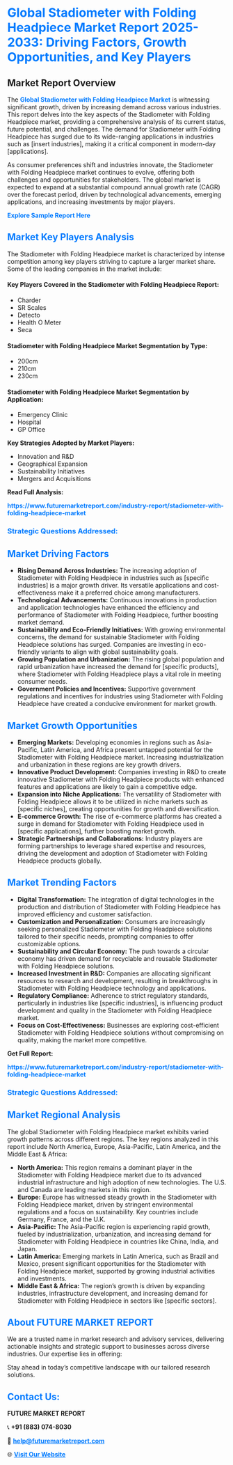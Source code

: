 <h1 style="color: #007BFF;">Global Stadiometer with Folding Headpiece Market Report 2025-2033: Driving Factors, Growth Opportunities, and Key Players</h1>

<section id="overview">
<h2>Market Report Overview</h2>
<p>The <a href="https://www.futuremarketreport.com/industry-report/stadiometer-with-folding-headpiece-market" style="color: #007BFF; text-decoration: none;"><strong>Global Stadiometer with Folding Headpiece Market</strong></a> is witnessing significant growth, driven by increasing demand across various industries. This report delves into the key aspects of the Stadiometer with Folding Headpiece market, providing a comprehensive analysis of its current status, future potential, and challenges. The demand for Stadiometer with Folding Headpiece has surged due to its wide-ranging applications in industries such as [insert industries], making it a critical component in modern-day [applications].</p>
<p>As consumer preferences shift and industries innovate, the Stadiometer with Folding Headpiece market continues to evolve, offering both challenges and opportunities for stakeholders. The global market is expected to expand at a substantial compound annual growth rate (CAGR) over the forecast period, driven by technological advancements, emerging applications, and increasing investments by major players.</p>
</section>

<section id="overview">
<p><a href="https://www.futuremarketreport.com/request-sample/reportId=77772" style="color: #007BFF; text-decoration: none;"><strong>Explore Sample Report Here</strong></a></p>
</section>

<section id="key-players">
<h2 style="color: #007BFF;">Market Key Players Analysis</h2>
<p>The Stadiometer with Folding Headpiece market is characterized by intense competition among key players striving to capture a larger market share. Some of the leading companies in the market include:</p>
<h4>Key Players Covered in the Stadiometer with Folding Headpiece Report:</h4>
<ul><li>Charder</li><li>SR Scales</li><li>Detecto</li><li>Health O Meter</li><li>Seca</li></ul>
<h4>Stadiometer with Folding Headpiece Market Segmentation by Type:</h4>
<ul><li>200cm</li><li>210cm</li><li>230cm</li></ul>

<h4>Stadiometer with Folding Headpiece Market Segmentation by Application:</h4>
<ul><li>Emergency Clinic</li><li>Hospital</li><li>GP Office</li></ul>
<p><strong>Key Strategies Adopted by Market Players:</strong></p>
<ul>
<li>Innovation and R&D</li>
<li>Geographical Expansion</li>
<li>Sustainability Initiatives</li>
<li>Mergers and Acquisitions</li>
</ul>
</section>

<section>
<p><strong>Read Full Analysis: </strong></p><a href="https://www.futuremarketreport.com/industry-report/stadiometer-with-folding-headpiece-market" style="color: #007BFF; text-decoration: none;"><strong>https://www.futuremarketreport.com/industry-report/stadiometer-with-folding-headpiece-market</strong></a>
<h3 style="color: #007BFF;">Strategic Questions Addressed:</h3>
</section>

<section id="driving-factors">
<h2 style="color: #007BFF;">Market Driving Factors</h2>
<ul>
<li><strong>Rising Demand Across Industries:</strong> The increasing adoption of Stadiometer with Folding Headpiece in industries such as [specific industries] is a major growth driver. Its versatile applications and cost-effectiveness make it a preferred choice among manufacturers.</li>
<li><strong>Technological Advancements:</strong> Continuous innovations in production and application technologies have enhanced the efficiency and performance of Stadiometer with Folding Headpiece, further boosting market demand.</li>
<li><strong>Sustainability and Eco-Friendly Initiatives:</strong> With growing environmental concerns, the demand for sustainable Stadiometer with Folding Headpiece solutions has surged. Companies are investing in eco-friendly variants to align with global sustainability goals.</li>
<li><strong>Growing Population and Urbanization:</strong> The rising global population and rapid urbanization have increased the demand for [specific products], where Stadiometer with Folding Headpiece plays a vital role in meeting consumer needs.</li>
<li><strong>Government Policies and Incentives:</strong> Supportive government regulations and incentives for industries using Stadiometer with Folding Headpiece have created a conducive environment for market growth.</li>
</ul>
</section>

<section id="growth-opportunities">
<h2 style="color: #007BFF;">Market Growth Opportunities</h2>
<ul>
<li><strong>Emerging Markets:</strong> Developing economies in regions such as Asia-Pacific, Latin America, and Africa present untapped potential for the Stadiometer with Folding Headpiece market. Increasing industrialization and urbanization in these regions are key growth drivers.</li>
<li><strong>Innovative Product Development:</strong> Companies investing in R&D to create innovative Stadiometer with Folding Headpiece products with enhanced features and applications are likely to gain a competitive edge.</li>
<li><strong>Expansion into Niche Applications:</strong> The versatility of Stadiometer with Folding Headpiece allows it to be utilized in niche markets such as [specific niches], creating opportunities for growth and diversification.</li>
<li><strong>E-commerce Growth:</strong> The rise of e-commerce platforms has created a surge in demand for Stadiometer with Folding Headpiece used in [specific applications], further boosting market growth.</li>
<li><strong>Strategic Partnerships and Collaborations:</strong> Industry players are forming partnerships to leverage shared expertise and resources, driving the development and adoption of Stadiometer with Folding Headpiece products globally.</li>
</ul>
</section>

<section id="trending-factors">
<h2 style="color: #007BFF;">Market Trending Factors</h2>
<ul>
<li><strong>Digital Transformation:</strong> The integration of digital technologies in the production and distribution of Stadiometer with Folding Headpiece has improved efficiency and customer satisfaction.</li>
<li><strong>Customization and Personalization:</strong> Consumers are increasingly seeking personalized Stadiometer with Folding Headpiece solutions tailored to their specific needs, prompting companies to offer customizable options.</li>
<li><strong>Sustainability and Circular Economy:</strong> The push towards a circular economy has driven demand for recyclable and reusable Stadiometer with Folding Headpiece solutions.</li>
<li><strong>Increased Investment in R&D:</strong> Companies are allocating significant resources to research and development, resulting in breakthroughs in Stadiometer with Folding Headpiece technology and applications.</li>
<li><strong>Regulatory Compliance:</strong> Adherence to strict regulatory standards, particularly in industries like [specific industries], is influencing product development and quality in the Stadiometer with Folding Headpiece market.</li>
<li><strong>Focus on Cost-Effectiveness:</strong> Businesses are exploring cost-efficient Stadiometer with Folding Headpiece solutions without compromising on quality, making the market more competitive.</li>
</ul>
</section>

<section>
<p><strong>Get Full Report: </strong></p><a href="https://www.futuremarketreport.com/industry-report/stadiometer-with-folding-headpiece-market" style="color: #007BFF; text-decoration: none;"><strong>https://www.futuremarketreport.com/industry-report/stadiometer-with-folding-headpiece-market</strong></a>
<h3 style="color: #007BFF;">Strategic Questions Addressed:</h3>
</section>


<section id="regional-analysis">
<h2 style="color: #007BFF;">Market Regional Analysis</h2>
<p>The global Stadiometer with Folding Headpiece market exhibits varied growth patterns across different regions. The key regions analyzed in this report include North America, Europe, Asia-Pacific, Latin America, and the Middle East & Africa:</p>
<ul>
<li><strong>North America:</strong> This region remains a dominant player in the Stadiometer with Folding Headpiece market due to its advanced industrial infrastructure and high adoption of new technologies. The U.S. and Canada are leading markets in this region.</li>
<li><strong>Europe:</strong> Europe has witnessed steady growth in the Stadiometer with Folding Headpiece market, driven by stringent environmental regulations and a focus on sustainability. Key countries include Germany, France, and the U.K.</li>
<li><strong>Asia-Pacific:</strong> The Asia-Pacific region is experiencing rapid growth, fueled by industrialization, urbanization, and increasing demand for Stadiometer with Folding Headpiece in countries like China, India, and Japan.</li>
<li><strong>Latin America:</strong> Emerging markets in Latin America, such as Brazil and Mexico, present significant opportunities for the Stadiometer with Folding Headpiece market, supported by growing industrial activities and investments.</li>
<li><strong>Middle East & Africa:</strong> The region’s growth is driven by expanding industries, infrastructure development, and increasing demand for Stadiometer with Folding Headpiece in sectors like [specific sectors].</li>
</ul>
</section>

<footer>
<h2 style="color: #007BFF;">About FUTURE MARKET REPORT</h2>
<p>We are a trusted name in market research and advisory services, delivering actionable insights and strategic support to businesses across diverse industries. Our expertise lies in offering:</p>

<p>Stay ahead in today’s competitive landscape with our tailored research solutions.</p>

<h2 style="color: #007BFF;">Contact Us:</h2>
<p><strong>FUTURE MARKET REPORT</strong></p>
<p>📞 <strong>+91 (883) 074-8030</strong></p>
<p>📧 <strong><a href="mailto:help@futuremarketreport.com" style="color: #007BFF;">help@futuremarketreport.com</a></strong></p>
<p>🌐 <strong><a href="https://www.futuremarketreport.com/" style="color: #007BFF;">Visit Our Website</a></strong></p>
</footer>